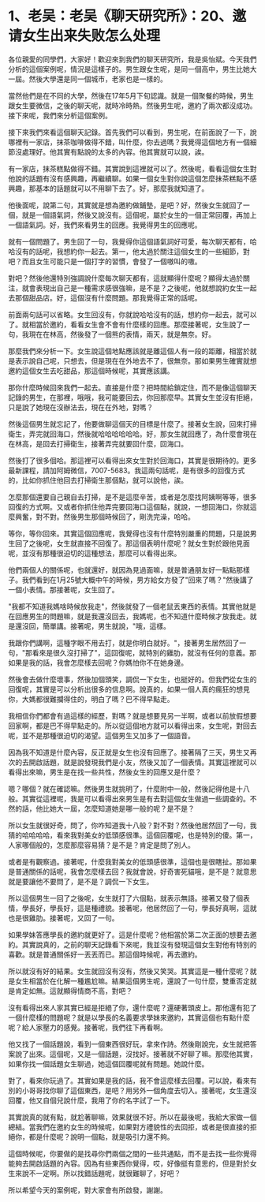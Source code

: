 # 1、老吴：老吴《聊天研究所》：20、邀请女生出来失败怎么处理

各位親愛的同學們，大家好！歡迎來到我們的聊天研究所，我是吳怡斌。今天我們分析的這個案例呢，情況是這樣子的。男生跟女生呢，是同一個高中，男生比她大一屆。然後大學還是同一個城市，老家也是一樣的。

當然他們是在不同的大學，然後在17年5月下旬認識。就是一個聚餐的時候，男生跟女生要微信，之後的聊天呢，就時冷時熱。然後男生呢，邀約了兩次都沒成功。接下來呢，我們來分析這個案例。

接下來我們來看這個聊天記錄。首先我們可以看到，男生呢，在前面說了一下，說哪裡有一家店，抹茶咖啡做得不錯，叫什麼，你去過嗎？我覺得這個地方有一個細節沒處理好。他其實有點說的太多的內容。他其實就可以說，誒。

有一家店，抹茶糕點做得不錯。其實說到這裡就可以了。然後呢，看看這個女生對他說的話題有沒有感興趣，再繼續聊。如果一個女生對你說這個怎麼抹茶糕點不感興趣，那基本的話題就可以不用聊下去了。好，那麼我就知道了。

他後面呢，說第二句，其實就是想為邀約做鋪墊，是吧？好，然後女生就回了一個，就是一個語氣詞，然後又說沒有。這個呢，屬於女生的一個正常回覆，再加上一個語氣詞。好，我們來看男生的回應。我覺得男生的回應呢。

就有一個問題了。男生回了一句，我覺得你這個語氣詞好可愛，每次聊天都有，哈哈沒有的話呢，我想約你一起去。第一，他太過於關注這個女生的一些細節，對吧？而且女生可能只是一個打字的習慣，會發了一個嗷叫的嗷。

對吧？然後他還特別強調說什麼每次聊天都有，這就顯得什麼呢？顯得太過於關注，就會表現出自己是一種需求感很強嘛，是不是？之後呢，他就想說約女生一起去那個甜品店。好，這個沒有什麼問題。那我覺得正常的話呢。

前面兩句話可以省略。女生回沒有，你就說哈哈沒有的話，想約你一起去，就可以了。就相當於邀約，看看女生會不會有什麼樣的回應。那麼接著呢，女生說了一句，我現在在林高，然後發了一個熊的表情，兩天，就是無奈。好。

那麼我們來分析一下。女生說這個地點應該就是離這個人有一段的距離，相當於就是表示說自己呢，只想去，但是現在在外地去不了，很無奈。那如果男生確實就想邀約這個女生去吃甜品，那這個時候呢，其實應該講。

那你什麼時候回來我們一起去。直接是什麼？把時間給鎖定住，而不是像這個聊天記錄的男生，在那裡，哦哦，我可能要回去，你回那麼早。其實女生並沒有拒絕，只是說了她現在沒辦法去，現在在外地，對嗎？

然後這個男生就忘記了，他要做聊這個天的目標是什麼了。接著女生說，回來打掃衛生，弄完就回海口，然後就哈哈哈哈哈哈。好，那女生就回應了，為什麼會現在在林高，是回去打掃衛生，接著弄完就要回什麼，回海口。

然後打了很多個哈。那這裡可以看得出來女生對於回海口，其實是很期待的。更多最新課程，請加阿姆微信，7007-5683。我這兩句話呢，是有很多的回復方式的，比如你抓住他回去打掃衛生那個點，就可以說他，誒。

怎麼那個還要自己親自去打掃，是不是這麼辛苦，或者是怎麼找阿姨啊等等，很多回復的方式啊。又或者你抓住他弄完要回海口這個點，就說，一想回海口，你就這麼興奮，對不對。然後男生那個時候回了，剛洗完澡，哈哈。

等你，等你回來。其實這個回應呢，我覺得也沒有什麼特別嚴重的問題，只是說男生回了之後呢，女生就直接不回復了。那這個表明什麼呢？就女生對於跟他見面呢，並沒有那種很迫切的這種想法，那麼可以看得出來。

他們兩個人的關係呢，也就還好，就因為見過面嘛，就是普通朋友好一點點那樣子。我們看到在1月25號大概中午的時候，男方給女方發了"回來了嗎？"然後講了一個小表情。那接著呢，女生回了。

"我都不知道我媽啥時候放我走"，然後就發了一個老鼠丟東西的表情。其實他就是在回應男生的問題嘛，就是我還沒回去，我媽呢，也不知道什麼時候才放我走。就是還沒回，簡單講。接著呢，男生就說，"哦，這樣。

我跟你們講啊，這種字眼不用去打，就是你明白就好。"，接著男生居然回了一句，"那看來是很久沒打掃了"，這回復呢，就特別的雞肋，就沒有任何的意義。那如果是我的話，我會怎麼樣去回呢？你媽怕你不在她身邊。

然後會去做什麼壞事，然後加個頭笑，調侃一下女生，也挺好的。但我們從女生的回復呢，其實是可以分析出很多的信息啊。說真的，如果一個人真的瘋狂的想見你，大媽都很難攔得住的，明白了嗎？巴不得早點走。

我相信你們都會有過這樣的經歷，對嗎？就是想要見另一半啊，或者以前放假想要回家啊，都是巴不得早點走的。所以從這個地方就可以看得出來，女生呢，對回去呢，並不是那種很迫切的渴望。這個男生又加多了一個語音。

因為我不知道是什麼內容，反正就是女生也沒有回應了。接著隔了三天，男生又再次的去開啟話題，就是說發現我們是小友，然後又加了一個表情。其實這裡就可以看得出來嘛，男生是在找一些共性，然後女生的回應又是什麼？

嗯？哪個？就在確認嘛。然後男生就挑明了，什麼附中一般，然後記得他是十八般。其實從這裡呢，我是可以看得出來男生是有去對這個女生做過一些調查的。不然的話，他比她大一屆，怎麼知道她是哪一般的呢？是不是？

所以女生就很好奇，問了，你咋知道我十八般？對不對？然後他居然回了一句，我猜的哈哈哈哈，看來我對美女的低頭感很準。這個回覆呢，也是特別的傻。第一，人家哪個般的，怎麼那麼容易猜？是不是？肯定是問了別人。

或者是有觀察過。接著呢，什麼我對美女的低頭感很準，這個也是很瞎扯。那如果是普通關係的話呢，我會怎麼樣去回？我就會說，好奇害死貓哦，是不是？就意思就是要讓他不要問了，是不是？調侃一下女生。

所以這個男生一回了之後呢，女生就打了六個點，就表示無語。接著又發了個表情，學長好，學長好，這是種禮貌。接著呢，他居然回了一句，學長好真啊，這就也是很雞肋。接著呢，又回了一句。

如果學妹答應學長的邀約就更好了。這是什麼呢？他相當於第二次正面的想要去邀約。其實說真的，之前的聊天記錄看下來呢，我並沒有發現這個女生對他有特別的喜歡。就是普通關係好一丟丟而已。那這個時候呢，再去邀約。

所以就沒有好的結果。女生就回沒有沒有，然後又笑哭。其實這是一種什麼呢？就是女生相當於在化解一種尷尬嘛。結果這個男生呢，還說了一句什麼，雙重否定就是肯定如無。這就顯得情商不高，對吧？

沒有看得出來人家其實已經是拒絕了你，還什麼呢？還硬著頭皮上。那他還有犯了一個什麼樣的問題呢？就是以學長的名義要求學妹來邀約，其實這個也有點什麼呢？給人家壓力的感覺。接著呢，我們往下再看啊。

他又找了一個話題說，看到一個東西很好玩，拿來作詩。然後剛說完，女生就把答案說了出來。這個呢，又是一個話題，沒找好。接著就不好聊了嘛。那麼他其實，如果你找一個話題女生聊過，她這個回覆呢就有問題。她說什麼。

對了，看來你玩過了。其實如果是我的話，我不會這麼樣去回覆。可以說，看來有別的小哥哥找你聊了這個東西，是吧？用另外一個角度去切入。接著呢，女生還沒回覆，他又自個兒說什麼，我用了你的名字試了一下。

其實說真的就有點，就尬著聊嘛，效果就很不好。所以在最後呢，我給大家做一個總結。當我們在邀約女生的時候呢，如果對方禮貌性的去回拒，或者是很直接的拒絕你，都是什麼呢？說明一個點，就是吸引力還不夠。

這個時候呢，你要做的是找尋你們兩個之間的一些共通點，而不是去找一些你覺得能夠去開啟話題的內容。因為有些東西你覺得，哎，好像挺有意思的，但是對於女生來說不一定啊。所以找錯話題呢，就很難聊了，好吧？

所以希望今天的案例呢，對大家會有所啟發，謝謝。